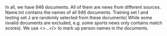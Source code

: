 In all, we have 946 documents. All of them are news from different sources. Name.txt contains the names of all 946 documents.
Training set I and testing set J are randomly selected from these documents( While some invalid documents are excluded, e.g. some sports news only contains match scores).
We use <>...</> to mark up person names in the documents.  
